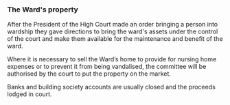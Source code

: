 ###  The Ward's property

After the President of the High Court made an order bringing a person into
wardship they gave directions to bring the ward's assets under the control of
the court and make them available for the maintenance and benefit of the ward.

Where it is necessary to sell the Ward’s home to provide for nursing home
expenses or to prevent it from being vandalised, the committee will be
authorised by the court to put the property on the market.

Banks and building society accounts are usually closed and the proceeds lodged
in court.
